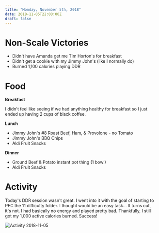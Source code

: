 ```yaml
---
title: "Monday, November 5th, 2018"
date: 2018-11-05T22:00:00Z
draft: false
---
```

<!--more-->

# Non-Scale Victories
- Didn't have Amanda get me Tim Horton's for breakfast
- Didn't get a cookie with my Jimmy John's (like I normally do)
- Burned 1,100 calories playing DDR

# Food
**Breakfast**

I didn't feel like seeing if we had anything healthy for breakfast so I just ended up having 2 cups of black coffee. 

**Lunch**

- Jimmy John's #8 Roast Beef, Ham, & Provolone - no Tomato
- Jimmy John's BBQ Chips
- Aldi Fruit Snacks

**Dinner**

- Ground Beef & Potato instant pot thing (1 bowl)
- Aldi Fruit Snacks

# Activity

Today's DDR session wasn't great. I went into it with the goal of starting to PFC the 11 difficulty folder. I thought would be an easy task... It turns out, it's not. I had basically no energy and played pretty bad. Thankfully, I still got my 1,000 active calories burned. Success!

![Activity 2018-11-05](/images/activity_2018-11-05.jpg)
